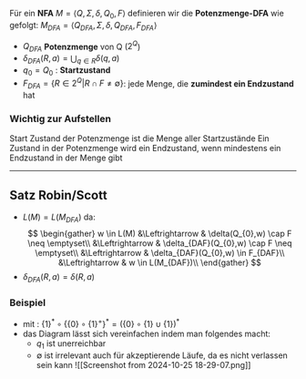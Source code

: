 Für ein **NFA** $M= \langle Q, \Sigma, \delta, Q_{0},F \rangle$ definieren wir die **Potenzmenge-DFA** wie gefolgt:
$M_{DFA}= \langle Q_{DFA}, \Sigma, \delta, Q_{DFA},F_{DFA} \rangle$
- $Q_{DFA}$ **Potenzmenge** von Q ($2^{Q}$)
- $\delta_{DFA}(R,a)= \bigcup_{q \in R} \delta(q,a)$
- $q_{0}=Q_{0}$  : **Startzustand**
- $F_{DFA}=\{ R \in 2^{Q}| R \cap F \neq \emptyset \}$: jede Menge, die **zumindest ein Endzustand** hat


### Wichtig zur Aufstellen 
Start Zustand der Potenzmenge ist die Menge aller Startzustände 
Ein Zustand in der Potenzmenge wird ein Endzustand, wenn mindestens ein Endzustand in der Menge gibt 

---

## Satz Robin/Scott
- $L(M)=L(M_{DFA})$ da:
$$
\begin{gather}
w \in L(M) &\Leftrightarrow & \delta(Q_{0},w) \cap F \neq \emptyset\\
&\Leftrightarrow & \delta_{DAF}(Q_{0},w) \cap F \neq \emptyset\\ 
&\Leftrightarrow & \delta_{DAF}(Q_{0},w) \in F_{DAF}\\ 
&\Leftrightarrow & w \in L(M_{DAF})\\
\end{gather}
$$
- $\delta_{DFA}(R,a)=\delta(R,a)$
### Beispiel
- mit : $\{ 1 \}^{*} \circ \{ \{ 0 \} \circ \{ 1 \}^{+} \}^{*}=(\{ 0 \} \circ \{ 1 \} \cup \{ 1 \})^{*}$
- das Diagram lässt sich vereinfachen indem man folgendes macht:
	- $q_{1}$ ist unerreichbar
	- $\emptyset$ ist irrelevant auch für akzeptierende Läufe, da es nicht verlassen sein kann 
![[Screenshot from 2024-10-25 18-29-07.png]]